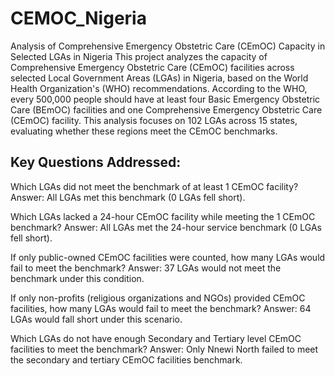 # CEMOC_Nigeria
Analysis of Comprehensive Emergency Obstetric Care (CEmOC) Capacity in Selected LGAs in Nigeria
This project analyzes the capacity of Comprehensive Emergency Obstetric Care (CEmOC) facilities across selected Local Government Areas (LGAs) in Nigeria, based on the World Health Organization's (WHO) recommendations. According to the WHO, every 500,000 people should have at least four Basic Emergency Obstetric Care (BEmOC) facilities and one Comprehensive Emergency Obstetric Care (CEmOC) facility. This analysis focuses on 102 LGAs across 15 states, evaluating whether these regions meet the CEmOC benchmarks.

## Key Questions Addressed:
Which LGAs did not meet the benchmark of at least 1 CEmOC facility?
Answer: All LGAs met this benchmark (0 LGAs fell short).

Which LGAs lacked a 24-hour CEmOC facility while meeting the 1 CEmOC benchmark?
Answer: All LGAs met the 24-hour service benchmark (0 LGAs fell short).

If only public-owned CEmOC facilities were counted, how many LGAs would fail to meet the benchmark?
Answer: 37 LGAs would not meet the benchmark under this condition.

If only non-profits (religious organizations and NGOs) provided CEmOC facilities, how many LGAs would fail to meet the benchmark?
Answer: 64 LGAs would fall short under this scenario.

Which LGAs do not have enough Secondary and Tertiary level CEmOC facilities to meet the benchmark?
Answer: Only Nnewi North failed to meet the secondary and tertiary CEmOC facilities benchmark.


